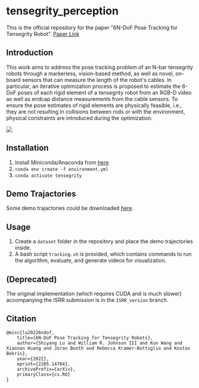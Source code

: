 # tensegrity_perception
This is the official repository for the paper "6N-DoF Pose Tracking for Tensegrity Robot". [Paper Link](https://arxiv.org/abs/2205.14764)

## Introduction
 This work aims to address the pose tracking problem of an N-bar tensegrity robots through a markerless, vision-based method, as well as novel, on-board sensors that can measure the length of the robot's cables.  In particular, an iterative optimization process is proposed to estimate the 6-DoF poses of each rigid element of a tensegrity robot from an RGB-D video as well as endcap distance measurements from the cable sensors. To ensure the pose estimates of rigid elements are physically feasible, i.e., they are not resulting in collisions between rods or with the environment, physical constraints are introduced during the optimization.

![](https://i.imgur.com/pzNl5ek.gif)

## Installation
1. Install Miniconda/Anaconda from [here](https://docs.conda.io/projects/conda/en/latest/user-guide/install/linux.html)
2. `conda env create -f environment.yml`
3. `conda activate tensegrity`

## Demo Trajactories
Some demo trajactories could be downloaded [here](https://drive.google.com/drive/folders/1yOGHYOyp2WcwmNYEdUFf0qF-UtWxj8Hh?usp=sharing).

## Usage
1. Create a `dataset` folder in the repository and place the demo trajectories inside.
2. A bash script `tracking.sh` is provided, which contains commands to run the algorithm, evaluate, and generate videos for visualization.

## (Deprecated)
The original implementation (which requires CUDA and is much slower) accompanying the ISRR submission is in the `ISRR_version` branch.

## Citation
```
@misc{lu20226ndof,
    title={6N-DoF Pose Tracking for Tensegrity Robots},
    author={Shiyang Lu and William R. Johnson III and Kun Wang and Xiaonan Huang and Joran Booth and Rebecca Kramer-Bottiglio and Kostas Bekris},
    year={2022},
    eprint={2205.14764},
    archivePrefix={arXiv},
    primaryClass={cs.RO}
}
```